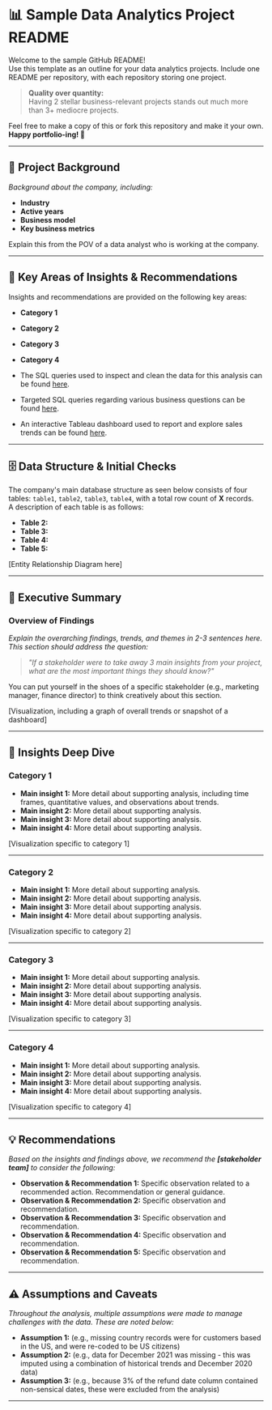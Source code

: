 # 📊 Sample Data Analytics Project README

Welcome to the sample GitHub README!  
Use this template as an outline for your data analytics projects. Include one README per repository, with each repository storing one project.

> **Quality over quantity:**  
> Having 2 stellar business-relevant projects stands out much more than 3+ mediocre projects.

Feel free to make a copy of this or fork this repository and make it your own.  
**Happy portfolio-ing! 🚀**

---

## 🏢 Project Background

_Background about the company, including:_
- **Industry**
- **Active years**
- **Business model**
- **Key business metrics**

Explain this from the POV of a data analyst who is working at the company.

---

## 🔎 Key Areas of Insights & Recommendations

Insights and recommendations are provided on the following key areas:
- **Category 1**
- **Category 2**
- **Category 3**
- **Category 4**

- The SQL queries used to inspect and clean the data for this analysis can be found [here](link).
- Targeted SQL queries regarding various business questions can be found [here](link).
- An interactive Tableau dashboard used to report and explore sales trends can be found [here](link).

---

## 🗄️ Data Structure & Initial Checks

The company's main database structure as seen below consists of four tables: `table1`, `table2`, `table3`, `table4`, with a total row count of **X** records.  
A description of each table is as follows:

- **Table 2:**  
- **Table 3:**  
- **Table 4:**  
- **Table 5:**  

[Entity Relationship Diagram here]

---

## 📝 Executive Summary

### **Overview of Findings**

_Explain the overarching findings, trends, and themes in 2-3 sentences here.  
This section should address the question:_

> _"If a stakeholder were to take away 3 main insights from your project, what are the most important things they should know?"_

You can put yourself in the shoes of a specific stakeholder (e.g., marketing manager, finance director) to think creatively about this section.

[Visualization, including a graph of overall trends or snapshot of a dashboard]

---

## 🔬 Insights Deep Dive

### **Category 1**
- **Main insight 1:** More detail about supporting analysis, including time frames, quantitative values, and observations about trends.
- **Main insight 2:** More detail about supporting analysis.
- **Main insight 3:** More detail about supporting analysis.
- **Main insight 4:** More detail about supporting analysis.

[Visualization specific to category 1]

---

### **Category 2**
- **Main insight 1:** More detail about supporting analysis.
- **Main insight 2:** More detail about supporting analysis.
- **Main insight 3:** More detail about supporting analysis.
- **Main insight 4:** More detail about supporting analysis.

[Visualization specific to category 2]

---

### **Category 3**
- **Main insight 1:** More detail about supporting analysis.
- **Main insight 2:** More detail about supporting analysis.
- **Main insight 3:** More detail about supporting analysis.
- **Main insight 4:** More detail about supporting analysis.

[Visualization specific to category 3]

---

### **Category 4**
- **Main insight 1:** More detail about supporting analysis.
- **Main insight 2:** More detail about supporting analysis.
- **Main insight 3:** More detail about supporting analysis.
- **Main insight 4:** More detail about supporting analysis.

[Visualization specific to category 4]

---

## 💡 Recommendations

_Based on the insights and findings above, we recommend the **[stakeholder team]** to consider the following:_

- **Observation & Recommendation 1:** Specific observation related to a recommended action. Recommendation or general guidance.
- **Observation & Recommendation 2:** Specific observation and recommendation.
- **Observation & Recommendation 3:** Specific observation and recommendation.
- **Observation & Recommendation 4:** Specific observation and recommendation.
- **Observation & Recommendation 5:** Specific observation and recommendation.

---

## ⚠️ Assumptions and Caveats

_Throughout the analysis, multiple assumptions were made to manage challenges with the data. These are noted below:_

- **Assumption 1:** (e.g., missing country records were for customers based in the US, and were re-coded to be US citizens)
- **Assumption 2:** (e.g., data for December 2021 was missing - this was imputed using a combination of historical trends and December 2020 data)
- **Assumption 3:** (e.g., because 3% of the refund date column contained non-sensical dates, these were excluded from the analysis)

---
